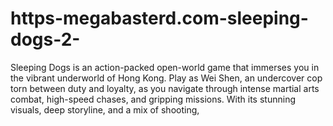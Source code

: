 # https-megabasterd.com-sleeping-dogs-2-
Sleeping Dogs is an action-packed open-world game that immerses you in the vibrant underworld of Hong Kong. Play as Wei Shen, an undercover cop torn between duty and loyalty, as you navigate through intense martial arts combat, high-speed chases, and gripping missions. With its stunning visuals, deep storyline, and a mix of shooting, 
